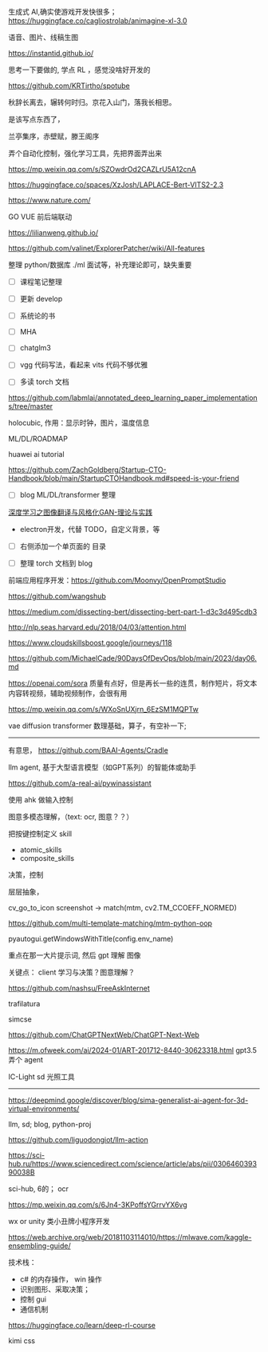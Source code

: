 
生成式 AI,确实使游戏开发快很多；https://huggingface.co/cagliostrolab/animagine-xl-3.0

语音、图片、线稿生图

https://instantid.github.io/


思考一下要做的, 学点 RL ，感觉没啥好开发的

https://github.com/KRTirtho/spotube


秋辞长离去，辗转何时归。京花入山门，落我长相思。

是该写点东西了，

兰亭集序，赤壁赋，滕王阁序


弄个自动化控制，强化学习工具，先把界面弄出来


https://mp.weixin.qq.com/s/SZOwdrOd2CAZLrU5A12cnA

https://huggingface.co/spaces/XzJosh/LAPLACE-Bert-VITS2-2.3




https://www.nature.com/

GO VUE 前后端联动

https://lilianweng.github.io/


https://github.com/valinet/ExplorerPatcher/wiki/All-features


整理 python/数据库 ./ml 面试等，补充理论即可，缺失重要


- [ ] 课程笔记整理
- [ ] 更新 develop
- [ ] 系统论的书
- [ ] MHA
- [ ] chatglm3
- [ ] vgg 代码写法，看起来  vits 代码不够优雅
- [ ] 多读 torch 文档


https://github.com/labmlai/annotated_deep_learning_paper_implementations/tree/master


holocubic, 作用：显示时钟，图片，温度信息

ML/DL/ROADMAP

huawei ai tutorial

https://github.com/ZachGoldberg/Startup-CTO-Handbook/blob/main/StartupCTOHandbook.md#speed-is-your-friend

- [ ] blog ML/DL/transformer 整理

[深度学习之图像翻译与风格化GAN-理论与实践](https://www.bilibili.com/video/BV1Wr4y1b77B)


- electron开发，代替 TODO，自定义背景，等


- [ ] 右侧添加一个单页面的 目录
- [ ] 整理 torch 文档到 blog


前端应用程序开发：https://github.com/Moonvy/OpenPromptStudio

https://github.com/wangshub


https://medium.com/dissecting-bert/dissecting-bert-part-1-d3c3d495cdb3

http://nlp.seas.harvard.edu/2018/04/03/attention.html

https://www.cloudskillsboost.google/journeys/118


https://github.com/MichaelCade/90DaysOfDevOps/blob/main/2023/day06.md

https://openai.com/sora 质量有点好，但是再长一些的连贯，制作短片，将文本内容转视频，辅助视频制作，会很有用

https://mp.weixin.qq.com/s/WXoSnUXjrn_6EzSM1MQPTw

vae diffusion transformer 数理基础，算子，有空补一下;


----------
有意思，
https://github.com/BAAI-Agents/Cradle

llm agent, 基于大型语言模型（如GPT系列）的智能体或助手

https://github.com/a-real-ai/pywinassistant


使用 ahk 做输入控制

图意多模态理解，（text: ocr, 图意？？）

把按键控制定义 skill

- atomic_skills
- composite_skills


决策，控制

层层抽象，

cv_go_to_icon screenshot -> match(mtm, cv2.TM_CCOEFF_NORMED)

https://github.com/multi-template-matching/mtm-python-oop

pyautogui.getWindowsWithTitle(config.env_name)

重点在那一大片提示词, 然后 gpt 理解 图像

关键点： client 学习与决策？图意理解？

https://github.com/nashsu/FreeAskInternet


trafilatura

simcse

https://github.com/ChatGPTNextWeb/ChatGPT-Next-Web

https://m.ofweek.com/ai/2024-01/ART-201712-8440-30623318.html gpt3.5 弄个 agent


IC-Light sd 光照工具

------------

https://deepmind.google/discover/blog/sima-generalist-ai-agent-for-3d-virtual-environments/

llm, sd; blog, python-proj

https://github.com/liguodongiot/llm-action


https://sci-hub.ru/https://www.sciencedirect.com/science/article/abs/pii/030646039390038B

sci-hub, 6的； ocr

https://mp.weixin.qq.com/s/6Jn4-3KPoffsYGrrvYX6vg



wx or unity 类小丑牌小程序开发


https://web.archive.org/web/20181103114010/https://mlwave.com/kaggle-ensembling-guide/


技术栈：
- c# 的内存操作， win 操作
- 识别图形、采取决策；
- 控制 gui
- 通信机制

https://huggingface.co/learn/deep-rl-course

kimi css